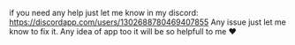 if you need any help just let me know in my discord: https://discordapp.com/users/1302688780469407855
Any issue just let me know to fix it.
Any idea of app too it will be so helpfull to me ❤️

